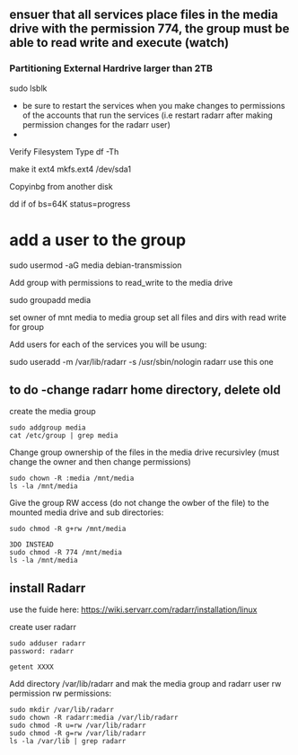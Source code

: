 ## ensuer that all services place files in the media drive with the permission 774, the group must be able to read write and execute (watch)

### Partitioning External Hardrive larger than 2TB 

sudo lsblk

* be sure to restart the services when you make changes to permissions of the accounts that run the services (i.e restart radarr after making permission changes for the radarr user)
* 

Verify Filesystem Type
df -Th

make it ext4
mkfs.ext4 /dev/sda1

Copyinbg from another disk 

dd if of bs=64K status=progress

# add a user to the group
sudo usermod -aG media debian-transmission

Add group with permissions to read_write to the media drive

sudo groupadd media

set owner of mnt media to media group 
set all files and dirs with read write for group

Add users for each of the services you will be usung:

sudo useradd -m /var/lib/radarr -s /usr/sbin/nologin radarr
use this one

to do 
-change radarr home directory, delete old
-

create the media group

```
sudo addgroup media
cat /etc/group | grep media
```
Change group ownership of the files in the media drive recursivley (must change the owner and then change permissions)
```
sudo chown -R :media /mnt/media
ls -la /mnt/media
```
Give the group RW access (do not change the owber of the file) to the mounted media drive and sub directories:
```
sudo chmod -R g+rw /mnt/media

3DO INSTEAD
sudo chmod -R 774 /mnt/media
ls -la /mnt/media
```

## install Radarr

use the fuide here: https://wiki.servarr.com/radarr/installation/linux

create user radarr 

```
sudo adduser radarr
password: radarr

getent XXXX
```
Add directory /var/lib/radarr and mak the media group and radarr user rw permission rw permissions:
```
sudo mkdir /var/lib/radarr
sudo chown -R radarr:media /var/lib/radarr
sudo chmod -R u=rw /var/lib/radarr
sudo chmod -R g=rw /var/lib/radarr
ls -la /var/lib | grep radarr
```
